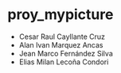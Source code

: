 # proy_mypicture

- Cesar Raul Cayllante Cruz
- Alan Ivan Marquez Ancas
- Jean Marco Fernández Silva
- Elias Milan Lecoña Condori
